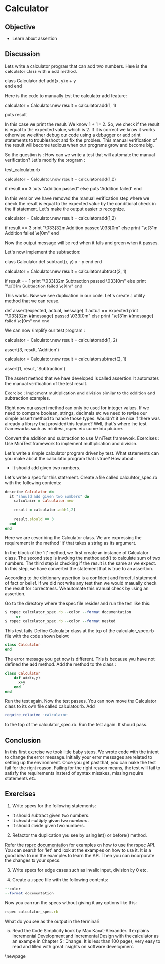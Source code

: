 # Calculator #

## Objective ##

- Learn about assertion

## Discussion ##

Lets write a calculator program that can add two numbers. Here is the calculator class with a add method:

class Calculator
  def add(x, y)
    x + y  
  end
end

Here is the code to manually test the calculator add feature:

calculator = Calculator.new
result = calculator.add(1, 1)

puts result

In this case we print the result. We know 1 + 1 = 2. So, we check if the result is equal to the expected value, which is 2. If it is correct we know it works otherwise we either debug our code using a debugger or add print statements to troubleshoot and fix the problem. This manual verification of the result will become tedious when our programs grow and become big. 

So the question is : How can we write a test that will automate the manual verification? Let's modify the program :

test_calculator.rb

  calculator = Calculator.new
  result = calculator.add(1,2)

  if result == 3
	puts "Addition passed"
  else
	puts "Addition failed"
  end

In this version we have removed the manual verification step where we check the result is equal to the expected value by the conditional check in the if statement. Let's make the output easier to recognize.

calculator = Calculator.new
result = calculator.add(1,2)

if result == 3
	print "\033[32m Addition passed \033[0m"
else
	print "\e[31m Addition failed \e[0m"
end

Now the output message will be red when it fails and green when it passes.

Let's now implement the subtraction:

class Calculator
  def subtract(x, y)
 	x - y
  end
end

calculator = Calculator.new
result = calculator.subtract(2, 1)

if result == 1
	print "\033[32m Subtraction passed \033[0m"
else
	print "\e[31m Subtraction failed \e[0m"
end

This works. Now we see duplication in our code. Let's create a utility method that we can reuse.

def	assert(expected, actual, message)
	if actual == expected
		print "\033[32m #{message} passed \033[0m"
	else
		print "\e[31m #{message} failed \e[0m"
	end
end


We can now simplify our test program :

calculator = Calculator.new
result = calculator.add(1, 2)

assert(3, result, 'Addition')

calculator = Calculator.new
result = calculator.subtract(2, 1)

assert(1, result, 'Subtraction')


The assert method that we have developed is called assertion. It automates the manual verification of the test result.

Exercise : Implement multiplication and division similar to the addition and subtraction examples.

Right now our assert method can only be used for integer values. If we need to compare boolean, strings, decimals etc we need to revise our simple assert method to handle those types. Wouldn't it be nice if there was already a library that provided this feature? Well, that's where the test frameworks such as minitest, rspec etc come into picture.

Convert the addition and subtraction to use MiniTest framework.
Exercises : Use MiniTest framework to implement multiplication and division.



Let's write a simple calculator program driven by test. What statements can you make about the calculator program that is true? How about :

*  It should add given two numbers.

Let's write a spec for this statement. Create a file called calculator_spec.rb with the following contents:

```ruby
describe Calculator do
  it "should add given two numbers" do
    calculator = Calculator.new
		
    result = calculator.add(1,2)
    
    result.should == 3
  end
end
```

Here we are describing the Calculator class. We are expressing the requirement in the method 'it' that takes a string as its argument.

In the block of the 'it' method, we first create an instance of Calculator class. The second step is invoking the method add() to calculate sum of two numbers. The third step is checking if the result is the same as we expect. In this step, we have converted the statement that is true to an assertion.

According to the dictionary assertion is a confident and forceful statement of fact or belief. If we did not write any test then we would manually check the result for correctness. We automate this manual check by using an assertion. 

Go to the directory where the spec file resides and run the test like this:

```ruby
$ rspec calculator_spec.rb --color --format documentation
     or
$ rspec calculator_spec.rb --color --format nested
```

This test fails. Define Calculator class at the top of the calculator_spec.rb file with the code shown below:

```ruby
class Calculator
end
```

The error message you get now is different. This is because you have not defined the add method. Add the method to the class :

```ruby
class Calculator
	def add(x,y)
	  x+y
	end
end
```

Run the test again. Now the test passes. You can now move the Calculator class to its own file called calculator.rb. Add

```ruby
require_relative 'calculator'
```

to the top of the calculator_spec.rb. Run the test again. It should pass. 

## Conclusion ##

In this first exercise we took little baby steps. We wrote code with the intent to change the error message. Initially your error messages are related to setting up the environment. Once you get past that, you can make the test fail for the right reason. Failing for the right reason means, the test will fail to satisfy the requirements instead of syntax mistakes, missing require statements etc.

## Exercises ##

1. Write specs for the following statements:

*  It should subtract given two numbers.
*  It should multiply given two numbers.
*  It should divide given two numbers.

2. Refactor the duplication you see by using let() or before() method.

Refer the [rspec documentation](https://www.relishapp.com/rspec/rspec-core/docs) for examples on how to use the rspec API. You can search for 'let' and look at the examples on how to use it. It is a good idea to run the examples to learn the API. Then you can incorporate the changes to your specs.

3. Write specs for edge cases such as invalid input, division by 0 etc.

4. Create a .rspec file with the following contents:

```ruby
--color
--format documentation
```

Now you can run the specs without giving it any options like this:

```ruby
rspec calculator_spec.rb 
```

What do you see as the output in the terminal?

5. Read the Code Simplicity book by Max Kanat-Alexander. It explains Incremental Development and Incremental Design with the calculator as an example in Chapter 5 : Change. It is less than 100 pages, very easy to read and filled with great insights on software development.

\newpage
